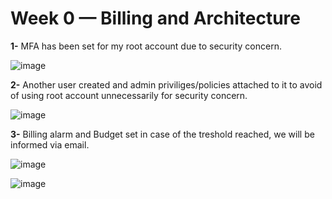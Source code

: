 # Week 0 — Billing and Architecture

**1-** MFA has been set for my root account due to security concern. 

![image](https://user-images.githubusercontent.com/40344567/219970959-3ecbaf41-f32f-4891-b22e-cb145466da23.png)


**2-** Another user created and admin priviliges/policies attached to it to avoid of using root account unnecessarily for security concern.    

![image](https://user-images.githubusercontent.com/40344567/219971098-714a9fce-e788-43df-9779-7e421b57a9d4.png)

**3-** Billing alarm and Budget set in case of the treshold reached, we will be informed via email.

![image](https://user-images.githubusercontent.com/40344567/219971548-b05afe7b-cbaf-4dee-b38f-36287e3ba86e.png)  
  
  ![image](https://user-images.githubusercontent.com/40344567/219971577-5f663356-fc70-41c4-a189-3d7a2bf9ce67.png)  
  




